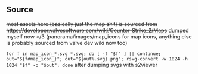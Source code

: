 ## Source
~~most assets here (basically just the map shit) is sourced from https://developer.valvesoftware.com/wiki/Counter-Strike_2/Maps~~
dumped myself now </3 (panorama/images/map_icons for map icons, anything else is probably sourced from valve dev wiki now too)

`for f in map_icon_*.svg *.svg; do [ -f "$f" ] || continue; out="${f#map_icon_}"; out="${out%.svg}.png"; rsvg-convert -w 1024 -h 1024 "$f" -o "$out"; done` after dumping svgs with s2viewer